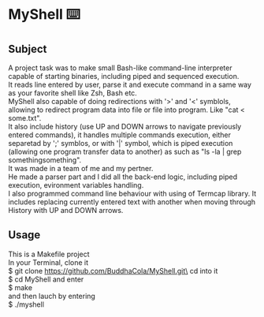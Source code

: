 # MyShell ⌨️
## **Subject**
A project task was to make small Bash-like command-line interpreter capable of starting binaries, including piped and sequenced execution.\
It reads line entered by user, parse it and execute command in a same way as your favorite shell like Zsh, Bash etc.\
MyShell also capable of doing redirections with '>' and '<' symblols, allowing to redirect program data into file or file into program. Like "cat < some.txt".\
It also include history (use UP and DOWN arrows to navigate previously entered commands), it handles multiple commands execution, either separetad by ';' symblos, or with '|' symbol, which is piped execution (allowing one program transfer data to another) as such as "ls -la | grep somethingsomething".\
It was made in a team of me and my pertner.\
He made a parser part and I did all the back-end logic, including piped execution, evironment variables handling.\
I also programmed command line behaviour with using of Termcap library. It includes replacing currently entered text with another when moving through History with UP and DOWN arrows.
## **Usage**
This is a Makefile project\
In your Terminal, clone it\
$ git clone https://github.com/BuddhaCola/MyShell.git\
cd into it\
$ cd MyShell
and enter\
$ make\
and then lauch by entering\
$ ./myshell
